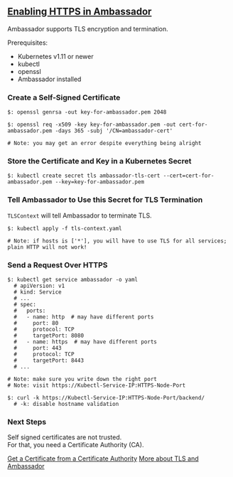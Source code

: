 ## [Enabling HTTPS in Ambassador](https://www.getambassador.io/user-guide/tls-termination/)

Ambassador supports TLS encryption and termination.  

Prerequisites:
* Kubernetes v1.11 or newer
* kubectl
* openssl
* Ambassador installed

### Create a Self-Signed Certificate

```
$: openssl genrsa -out key-for-ambassador.pem 2048

$: openssl req -x509 -key key-for-ambassador.pem -out cert-for-ambassador.pem -days 365 -subj '/CN=ambassador-cert'

# Note: you may get an error despite everything being alright
```

### Store the Certificate and Key in a Kubernetes Secret

```
$: kubectl create secret tls ambassador-tls-cert --cert=cert-for-ambassador.pem --key=key-for-ambassador.pem
```

### Tell Ambassador to Use this Secret for TLS Termination

`TLSContext` will tell Ambassador to terminate TLS.  

```
$: kubectl apply -f tls-context.yaml

# Note: if hosts is ['*'], you will have to use TLS for all services; plain HTTP will not work!
```

### Send a Request Over HTTPS

```
$: kubectl get service ambassador -o yaml
  # apiVersion: v1
  # kind: Service
  # ...
  # spec:
  #   ports:
  #   - name: http  # may have different ports
  #     port: 80
  #     protocol: TCP
  #     targetPort: 8080
  #   - name: https  # may have different ports
  #     port: 443
  #     protocol: TCP
  #     targetPort: 8443
  # ...
```

```
# Note: make sure you write down the right port
# Note: visit https://Kubectl-Service-IP:HTTPS-Node-Port

$: curl -k https://Kubectl-Service-IP:HTTPS-Node-Port/backend/
  # -k: disable hostname validation
```

### Next Steps

Self signed certificates are not trusted.  
For that, you need a Certificate Authority (CA).  

[Get a Certificate from a Certificate Authority](../CertManagerAmbassador)
[More about TLS and Ambassador](../../../Reference/ConfigAmbassador/GlobalConfig/TLSConfig)
